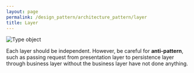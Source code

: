 ```yaml
---
layout: page
permalink: /design_pattern/architecture_pattern/layer
title: Layer
---
```


![Type object](/wiki/assets/design_pattern/architecture_pattern/layer/base.png)

Each layer should be independent. However, be careful for **anti-pattern**, such as passing request from presentation layer to persistence layer through business layer without the business layer have not done anything.